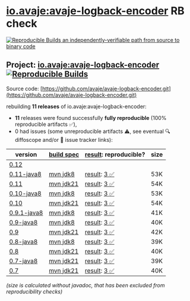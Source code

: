 [io.avaje:avaje-logback-encoder](https://central.sonatype.com/artifact/io.avaje/avaje-logback-encoder/versions) RB check
=======

[![Reproducible Builds](https://reproducible-builds.org/images/logos/rb.svg) an independently-verifiable path from source to binary code](https://reproducible-builds.org/)

## Project: [io.avaje:avaje-logback-encoder](https://central.sonatype.com/artifact/io.avaje/avaje-logback-encoder/versions) [![Reproducible Builds](https://img.shields.io/endpoint?url=https://raw.githubusercontent.com/jvm-repo-rebuild/reproducible-central/master/content/io/avaje/logback-encoder/badge.json)](https://github.com/jvm-repo-rebuild/reproducible-central/blob/master/content/io/avaje/logback-encoder/README.md)

Source code: [https://github.com/avaje/avaje-logback-encoder.git](https://github.com/avaje/avaje-logback-encoder.git)

rebuilding **11 releases** of io.avaje:avaje-logback-encoder:
- **11** releases were found successfully **fully reproducible** (100% reproducible artifacts :white_check_mark:),
- 0 had issues (some unreproducible artifacts :warning:, see eventual :mag: diffoscope and/or :memo: issue tracker links):

| version | [build spec](/BUILDSPEC.md) | [result](https://reproducible-builds.org/docs/jvm/): reproducible? | size |
| -- | --------- | ------ | -- |
| [0.12](https://central.sonatype.com/artifact/io.avaje/avaje-logback-encoder/0.12/pom) | | | |
| [0.11-java8](https://central.sonatype.com/artifact/io.avaje/avaje-logback-encoder/0.11-java8/pom) | [mvn jdk8](avaje-logback-encoder-0.11-java8.buildspec) | [result](avaje-logback-encoder-0.11-java8.buildinfo): [3 :white_check_mark: ](avaje-logback-encoder-0.11-java8.buildcompare) | 53K |
| [0.11](https://central.sonatype.com/artifact/io.avaje/avaje-logback-encoder/0.11/pom) | [mvn jdk21](avaje-logback-encoder-0.11.buildspec) | [result](avaje-logback-encoder-0.11.buildinfo): [3 :white_check_mark: ](avaje-logback-encoder-0.11.buildcompare) | 54K |
| [0.10-java8](https://central.sonatype.com/artifact/io.avaje/avaje-logback-encoder/0.10-java8/pom) | [mvn jdk8](avaje-logback-encoder-0.10-java8.buildspec) | [result](avaje-logback-encoder-0.10-java8.buildinfo): [3 :white_check_mark: ](avaje-logback-encoder-0.10-java8.buildcompare) | 53K |
| [0.10](https://central.sonatype.com/artifact/io.avaje/avaje-logback-encoder/0.10/pom) | [mvn jdk21](avaje-logback-encoder-0.10.buildspec) | [result](avaje-logback-encoder-0.10.buildinfo): [3 :white_check_mark: ](avaje-logback-encoder-0.10.buildcompare) | 54K |
| [0.9.1-java8](https://central.sonatype.com/artifact/io.avaje/avaje-logback-encoder/0.9.1-java8/pom) | [mvn jdk8](avaje-logback-encoder-0.9.1-java8.buildspec) | [result](avaje-logback-encoder-0.9.1-java8.buildinfo): [3 :white_check_mark: ](avaje-logback-encoder-0.9.1-java8.buildcompare) | 41K |
| [0.9-java8](https://central.sonatype.com/artifact/io.avaje/avaje-logback-encoder/0.9-java8/pom) | [mvn jdk8](avaje-logback-encoder-0.9-java8.buildspec) | [result](avaje-logback-encoder-0.9-java8.buildinfo): [3 :white_check_mark: ](avaje-logback-encoder-0.9-java8.buildcompare) | 40K |
| [0.9](https://central.sonatype.com/artifact/io.avaje/avaje-logback-encoder/0.9/pom) | [mvn jdk21](avaje-logback-encoder-0.9.buildspec) | [result](avaje-logback-encoder-0.9.buildinfo): [3 :white_check_mark: ](avaje-logback-encoder-0.9.buildcompare) | 42K |
| [0.8-java8](https://central.sonatype.com/artifact/io.avaje/avaje-logback-encoder/0.8-java8/pom) | [mvn jdk8](avaje-logback-encoder-0.8-java8.buildspec) | [result](avaje-logback-encoder-0.8-java8.buildinfo): [3 :white_check_mark: ](avaje-logback-encoder-0.8-java8.buildcompare) | 39K |
| [0.8](https://central.sonatype.com/artifact/io.avaje/avaje-logback-encoder/0.8/pom) | [mvn jdk21](avaje-logback-encoder-0.8.buildspec) | [result](avaje-logback-encoder-0.8.buildinfo): [3 :white_check_mark: ](avaje-logback-encoder-0.8.buildcompare) | 40K |
| [0.7-java8](https://central.sonatype.com/artifact/io.avaje/avaje-logback-encoder/0.7-java8/pom) | [mvn jdk21](avaje-logback-encoder-0.7-java8.buildspec) | [result](avaje-logback-encoder-0.7-java8.buildinfo): [3 :white_check_mark: ](avaje-logback-encoder-0.7-java8.buildcompare) | 39K |
| [0.7](https://central.sonatype.com/artifact/io.avaje/avaje-logback-encoder/0.7/pom) | [mvn jdk21](avaje-logback-encoder-0.7.buildspec) | [result](avaje-logback-encoder-0.7.buildinfo): [3 :white_check_mark: ](avaje-logback-encoder-0.7.buildcompare) | 40K |

<i>(size is calculated without javadoc, that has been excluded from reproducibility checks)</i>
